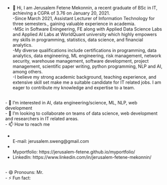 - 👋 Hi, I am Jerusalem Fetene Mekonnin, a recent graduate of BSc in IT, achieving a CGPA of 3.76 on January 20, 2021.
       <br> -Since March 2021, Assistant Lecturer of Information Technology for three semesters., gaining valuable experience in academia.
        <br>-MSc in Software Eningeering, FE along with Applied Data Science Labs and Applied AI Labs at WorldQuant university which 
         highly empowers my skills in programming, statistics, data science, and financial analytics. 
        <br>-My diverse qualifications include certifications in programming, data analytics, data engineering, ML engineering, risk 
          management, network security, warehouse management, software development, project management, scientific paper writing, python 
           programming, NLP and AI, among others.
       <br> -I believe my strong academic background, teaching experience, and extensive skill set make me a suitable candidate for IT related jobs. I am eager to contribute my knowledge and expertise to a team.

<br>- 👀 I’m interested in AI, data engineering/science, ML, NLP, web development
<br>- 💞️ I’m looking to collaborate on teams of data science, web development and researchers in IT related areas.
<br>- 📫 How to reach me
<ul>
            <li><br> E-mail:  jerusalem.sweng@gmail.com 
           <li> <br> Myportfolio: https://jerusalem-fetene.github.io/myportfolio/
             <li>LinkedIn: https://www.linkedin.com/in/jerusalem-fetene-mekonnin/ </ul>
<br>- 😄 Pronouns: Mr.
<br>- ⚡ Fun fact: 

<!---
Jerusalem-Fetene/Jerusalem-Fetene is a ✨ special ✨ repository because its `README.md` (this file) appears on your GitHub profile.
You can click the Preview link to take a look at your changes.
--->
